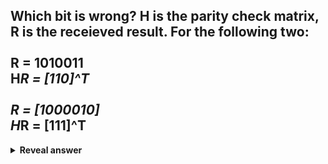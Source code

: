## Which bit is wrong? H is the parity check matrix, R is the receieved result. For the following two:<br><br>R = 1010011<br>H*R = [110]^T<br><br>R = [1000010]<br>H*R = [111]^T
<details>
<summary><b>Reveal answer</b></summary>
3rd and 7th<br><img src="../../../../../media/paste-0aeee44254ec7fdb4d25df24716a76cb39cb2a36.jpg"><br><br>IT GOES FROM LEFT TO RIGHT!
</details>
